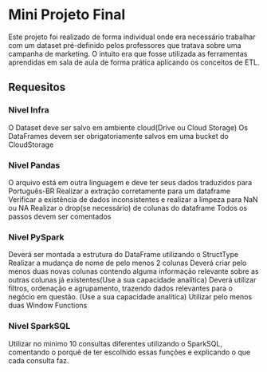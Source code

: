 # Mini Projeto Final 
Este projeto foi realizado de forma individual onde era necessário trabalhar com um dataset pré-definido pelos professores que tratava sobre uma campanha de marketing. O intuito era que fosse utilizada as ferramentas aprendidas em sala de aula de forma prática aplicando os conceitos de ETL.

## Requesitos

### Nivel Infra
O Dataset deve ser salvo em ambiente cloud(Drive ou Cloud Storage)
Os DataFrames devem ser obrigatoriamente salvos em uma bucket do CloudStorage

### Nivel Pandas
O arquivo está em outra linguagem e deve ter seus dados traduzidos para Português-BR
Realizar a extração corretamente para um dataframe
Verificar a existência de dados inconsistentes e realizar a limpeza para NaN ou NA
Realizar o drop(se necessário) de colunas do dataframe
Todos os passos devem ser comentados

### Nivel PySpark
Deverá ser montada a estrutura do DataFrame utilizando o StructType
Realizar a mudança de nome de pelo menos 2 colunas
Deverá criar pelo menos duas novas colunas contendo alguma informação relevante sobre as outras colunas já existentes(Use a sua capacidade analítica)
Deverá utilizar filtros, ordenação e agrupamento, trazendo dados relevantes para o negócio em questão. (Use a sua capacidade analítica)
Utilizar pelo menos duas Window Functions

### Nivel SparkSQL
Utilizar no minimo 10 consultas diferentes utilizando o SparkSQL, comentando o porquê de ter escolhido essas funções e explicando o que cada consulta faz.
